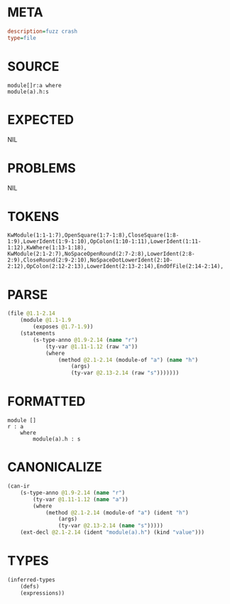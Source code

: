# META
~~~ini
description=fuzz crash
type=file
~~~
# SOURCE
~~~roc
module[]r:a	where
module(a).h:s
~~~
# EXPECTED
NIL
# PROBLEMS
NIL
# TOKENS
~~~zig
KwModule(1:1-1:7),OpenSquare(1:7-1:8),CloseSquare(1:8-1:9),LowerIdent(1:9-1:10),OpColon(1:10-1:11),LowerIdent(1:11-1:12),KwWhere(1:13-1:18),
KwModule(2:1-2:7),NoSpaceOpenRound(2:7-2:8),LowerIdent(2:8-2:9),CloseRound(2:9-2:10),NoSpaceDotLowerIdent(2:10-2:12),OpColon(2:12-2:13),LowerIdent(2:13-2:14),EndOfFile(2:14-2:14),
~~~
# PARSE
~~~clojure
(file @1.1-2.14
	(module @1.1-1.9
		(exposes @1.7-1.9))
	(statements
		(s-type-anno @1.9-2.14 (name "r")
			(ty-var @1.11-1.12 (raw "a"))
			(where
				(method @2.1-2.14 (module-of "a") (name "h")
					(args)
					(ty-var @2.13-2.14 (raw "s")))))))
~~~
# FORMATTED
~~~roc
module []
r : a
	where
		module(a).h : s
~~~
# CANONICALIZE
~~~clojure
(can-ir
	(s-type-anno @1.9-2.14 (name "r")
		(ty-var @1.11-1.12 (name "a"))
		(where
			(method @2.1-2.14 (module-of "a") (ident "h")
				(args)
				(ty-var @2.13-2.14 (name "s")))))
	(ext-decl @2.1-2.14 (ident "module(a).h") (kind "value")))
~~~
# TYPES
~~~clojure
(inferred-types
	(defs)
	(expressions))
~~~
